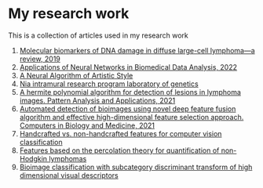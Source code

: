 # My research work

This is a collection of articles used in my research work
 
1. [Molecular biomarkers of DNA damage in diffuse large-cell lymphoma—a review, 2019](https://www.researchgate.net/publication/331168877_Molecular_biomarkers_of_DNA_damage_in_diffuse_large-cell_lymphoma-a_review)
2. [Applications of Neural Networks in Biomedical Data Analysis, 2022](https://pubmed.ncbi.nlm.nih.gov/35884772/)</br> 
3. [A Neural Algorithm of Artistic Style](https://arxiv.org/abs/1508.06576)
4. [Nia intramural research program laboratory of genetics](https://ome.grc.nia.nih.gov/iicbu2008/lymphoma/index.html)
5. [A hermite polynomial algorithm for detection of lesions in lymphoma images. Pattern Analysis and Applications, 2021](https://link.springer.com/article/10.1007/s10044-020-00927-z)
6. [Automated detection of bioimages using novel deep feature fusion algorithm and effective high-dimensional feature selection approach. Computers in Biology and Medicine, 2021](https://www.sciencedirect.com/science/article/abs/pii/S0010482521006569)
7. [Handcrafted vs. non-handcrafted features for computer vision classification](https://www.semanticscholar.org/paper/Handcrafted-vs.-non-handcrafted-features-for-vision-Nanni-Ghidoni/a6cfe548f34a5af4f5441ddade464a4c31af838a)
8. [Features based on the percolation theory for quantification of non-Hodgkin lymphomas](https://europepmc.org/article/MED/29059591)
9. [Bioimage classification with subcategory discriminant transform of high dimensional visual descriptors](https://www.ncbi.nlm.nih.gov/pmc/articles/PMC5112644/)

  
